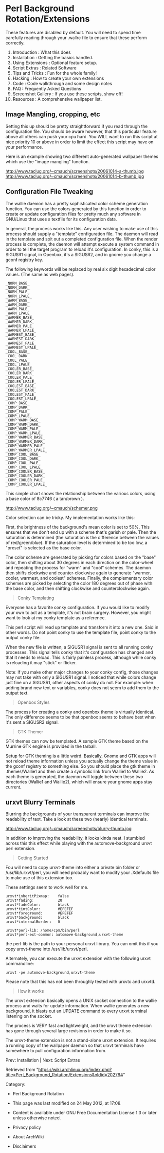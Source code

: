 Perl Background Rotation/Extensions
===================================

  
 These features are disabled by default. You will need to spend time
carefully reading through your .wallrc file to ensure that these perform
correctly.

1.  Introduction : What this does
2.  Installation : Getting the basics handled.
3.  Using Extensions : Optional feature setup.
4.  Script Extras : Related Software
5.  Tips and Tricks : Fun for the whole family!
6.  Hacking : How to create your own extensions
7.  Code : Code walkthrough and some design notes
8.  FAQ : Frequently Asked Questions
9.  Screenshot Gallery : If you use these scripts, show off!
10. Resources : A comprehensive wallpaper list.

Image Mangling, cropping, etc
-----------------------------

Setting this up should be pretty straightforward if you read through the
configuration file. You should be aware however, that this particular
feature above all others can push your cpu hard. You WILL want to run
this script at nice priority 10 or above in order to limit the effect
this script may have on your performance.

Here is an example showing two different auto-generated wallpaper themes
which use the "image mangling" function.

http://www.taclug.org/~cmauch/screenshots/20061014-a-thumb.jpg
http://www.taclug.org/~cmauch/screenshots/20061014-b-thumb.jpg

Configuration File Tweaking
---------------------------

The wallie daemon has a pretty sophisticated color scheme generation
function. You can use the colors generated by this function in order to
create or update configuration files for pretty much any software in
GNU/Linux that uses a textfile for its configuration data.

In general, the process works like this. Any user wishing to make use of
this process should supply a "template" configuration file. The daemon
will read in the template and spit out a completed configuration file.
When the render process is complete, the daemon will attempt execute a
system command in order to tell the target program to reload it's
configuration. In conky, this is a SIGUSR1 signal, in Openbox, it's a
SIGUSR2, and in gnome you change a gconf registry key.

The following keywords will be replaced by real six digit hexadecimal
color values. (The same as web pages).

    _NORM_BASE_
    _NORM_DARK_
    _NORM_PALE_
    _NORM_LPALE_
    _WARM_BASE_
    _WARM_DARK_
    _WARM_PALE_
    _WARM_LPALE_
    _WARMER_BASE_
    _WARMER_DARK_
    _WARMER_PALE_
    _WARMER_LPALE_
    _WARMEST_BASE_
    _WARMEST_DARK_
    _WARMEST_PALE_
    _WARMEST_LPALE_
    _COOL_BASE_
    _COOL_DARK_
    _COOL_PALE_
    _COOL_LPALE_
    _COOLER_BASE_
    _COOLER_DARK_
    _COOLER_PALE_
    _COOLER_LPALE_
    _COOLEST_BASE_
    _COOLEST_DARK_
    _COOLEST_PALE_
    _COOLEST_LPALE_
    _COMP_BASE_
    _COMP_DARK_
    _COMP_PALE_
    _COMP_LPALE_
    _COMP_WARM_BASE_
    _COMP_WARM_DARK_
    _COMP_WARM_PALE_
    _COMP_WARM_LPALE_
    _COMP_WARMER_BASE_
    _COMP_WARMER_DARK_
    _COMP_WARMER_PALE_
    _COMP_WARMER_LPALE_
    _COMP_COOL_BASE_
    _COMP_COOL_DARK_
    _COMP_COOL_PALE_
    _COMP_COOL_LPALE_
    _COMP_COOLER_BASE_
    _COMP_COOLER_DARK_
    _COMP_COOLER_PALE_
    _COMP_COOLER_LPALE_

This simple chart shows the relationship between the various colors,
using a base color of 8c7746 ( a tan/brown ).

http://www.taclug.org/~cmauch/schemer.png

Color selection can be tricky. My implementation works like this:

First, the brightness of the background's mean color is set to 50%. This
ensures that we don't end up with a scheme that's garish or pale. Then
the saturation is determined (the saturation is the difference between
the values of red/green/blue). If the saturation level is determined to
be too low, a "preset" is selected as the base color.

The color scheme are generated by picking for colors based on the "base"
color, then shifting about 30 degrees in each direction on the
color-wheel and repeating the process for "warm" and "cool" schemes. The
daemon then shifts clockwise and counter-clockwise again to generate
"warmer, cooler, warmest, and coolest" schemes. Finally, the
complementary color schemes are picked by selecting the color 180
degrees out of phase with the base color, and then shifting clockwise
and counterclockwise again.

  

> Conky Templating

Everyone has a favorite conky configuration. If you would like to modify
your own to act as a template, it's not brain surgery. However, you
might want to look at my conky template as a reference.

This perl script will read up template and transform it into a new one.
Said in other words. Do not point conky to use the template file, point
conky to the output conky file.

When the new file is written, a SIGUSR1 signal is sent to all running
conky processes. This signal tells conky that it's configuration has
changed and that it needs to reload. This is fairly painless process,
although while conky is reloading it may "stick" or flicker.

Note: If you make other major changes to your conky config, those
changes may not take with only a SIGUSR1 signal. I noticed that while
colors change just fine on a SIGUSR1, other aspects of conky do not. For
example: when adding brand new text or variables, conky does not seem to
add them to the output text.

> Openbox Styles

The process for creating a conky and openbox theme is virtually
identical. The only difference seems to be that openbox seems to behave
best when it's sent a SIGUSR2 signal.

> GTK Themer

GTK themes can now be templated. A sample GTK theme based on the Murrine
GTK engine is provided in the tarball.

Setup for GTK theming is a little weird. Basically, Gnome and GTK apps
will not reload theme information unless you actually change the theme
value in the gconf registry to something else. So you should place the
gtk theme in .themes/Wallie1 and then create a symbolic link from
Wallie1 to Wallie2. As each theme is generated, the daemon will toggle
between these two directories (Wallie1 and Wallie2), which will ensure
your gnome apps stay current.

urxvt Blurry Terminals
----------------------

Blurring the backgrounds of your transparent terminals can improve the
readability of text. Take a look at these two (nearly) identical
terminals.

http://www.taclug.org/~cmauch/screenshots/blurry-thumb.jpg

In addition to improving the readability, it looks kinda neat. I
stumbled across this this effect while playing with the
automove-background urxvt perl extension.

> Getting Started

Fou will need to copy urxvt-theme into either a private bin folder or
/usr/lib/urxvt/perl, you will need probably want to modify your
.Xdefaults file to make use of this extension too.

These settings seem to work well for me.

    urxvt*inheritPixmap:    false
    urxvt*fading:           20
    urxvt*fadeColor:        black
    urxvt*tintColor:        #EFEFEF
    urxvt*foreground:       #EFEFEF
    urxvt*background:       black
    urxvt*internalBorder:   0

    urxvt*perl-lib: /home/cpm/bin/perl
    urxvt*perl-ext-common: automove-background,urxvt-theme

the perl-lib is the path to your personal urxvt library. You can omit
this if you copy urxvt-theme into /usr/lib/urxvt/perl.

Alternately, you can execute the urxvt extension with the following
urxvt commandline:

    urxvt -pe automove-background,urxvt-theme

Please note that this has not been throughly tested with urxvtc and
urxvtd.

> How it works

The urxvt extension basically opens a UNIX socket connection to the
wallie process and waits for update information. When wallie generates a
new background, it blasts out an UPDATE command to every urxvt terminal
listening on the socket.

The process is VERY fast and lightweight, and the urxvt theme extension
has gone through several large revisions in order to make it so.

The urxvt-theme extension is not a stand-alone urxvt extension. It
requires a running copy of the wallpaper daemon so that urxvt terminals
have somewhere to pull configuration information from.

Prev: Installation | Next: Script Extras

Retrieved from
"https://wiki.archlinux.org/index.php?title=Perl_Background_Rotation/Extensions&oldid=202764"

Category:

-   Perl Background Rotation

-   This page was last modified on 24 May 2012, at 17:08.
-   Content is available under GNU Free Documentation License 1.3 or
    later unless otherwise noted.
-   Privacy policy
-   About ArchWiki
-   Disclaimers

